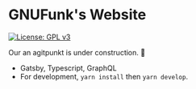 # GNUFunk's Website

[![License: GPL v3](https://img.shields.io/badge/License-GPLv3-blue.svg)](https://www.gnu.org/licenses/gpl-3.0)

Our an agitpunkt is under construction. 🚧

*  Gatsby, Typescript, GraphQL
*  For development,  `yarn install` then `yarn develop`.
